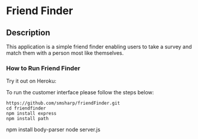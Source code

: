 # Friend Finder

## Description

This application is a simple friend finder enabling users to take a survey and match them with a person most like themselves.

### How to Run Friend Finder

Try it out on Heroku: 

To run the customer interface please follow the steps below:

	https://github.com/smsharp/friendFinder.git
	cd friendfinder
	npm install express
	npm install path
  npm install body-parser
  node server.js
